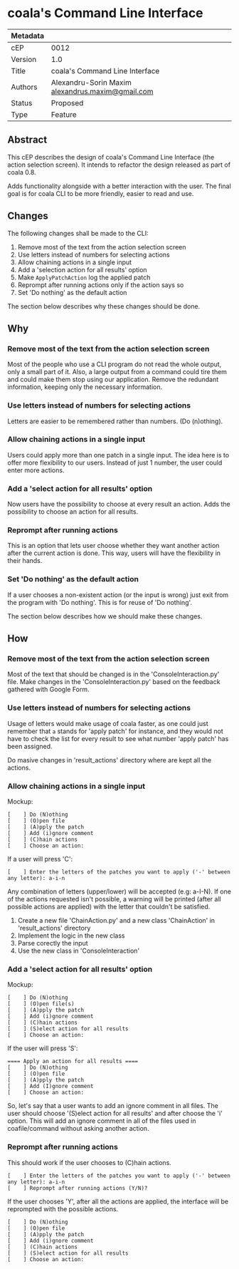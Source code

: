 coala's Command Line Interface
==============================

|Metadata|                                                  |
|--------|--------------------------------------------------|
|cEP     |0012                                              |
|Version |1.0                                               |
|Title   |coala's Command Line Interface                    |
|Authors |Alexandru-Sorin Maxim <alexandrus.maxim@gmail.com>|
|Status  |Proposed                                          |
|Type    |Feature                                           |


Abstract
--------

This cEP describes the design of coala's Command Line Interface (the action selection screen). It intends to refactor the design released as part of coala 0.8.

Adds functionality alongside with a better interaction with the user. The final goal is for coala CLI to be more friendly, easier to read and use.

Changes
-------

The following changes shall be made to the CLI:

1. Remove most of the text from the action selection screen
2. Use letters instead of numbers for selecting actions
3. Allow chaining actions in a single input
4. Add a 'selection action for all results' option
5. Make `ApplyPatchAction` log the applied patch
6. Reprompt after running actions only if the action says so
7. Set 'Do nothing' as the default action

The section below describes why these changes should be done.

Why
---

### Remove most of the text from the action selection screen

Most of the people who use a CLI program do not read the whole output, only a
small part of it. Also, a large output from a command could tire them and could
make them stop using our application. Remove the redundant information,
keeping only the necessary information.

### Use letters instead of numbers for selecting actions

Letters are easier to be remembered rather than numbers. (Do (n)othing).

### Allow chaining actions in a single input

Users could apply more than one patch in a single input. The idea here is to
offer more flexibility to our users. Instead of just 1 number, the user could enter
more actions.

### Add a 'select action for all results' option

Now users have the possibility to choose at every result an action.
Adds the possibility to choose an action for all results.

### Reprompt after running actions

This is an option that lets user choose whether they want another action after the current action is done. This way, users will have the flexibility in their hands.

### Set 'Do nothing' as the default action

If a user chooses a non-existent action (or the input is wrong) just exit from the program with 'Do nothing'. This is for reuse of 'Do nothing'.

The section below describes how we should make these changes.

How
---

### Remove most of the text from the action selection screen

Most of the text that should be changed is in the 'ConsoleInteraction.py' file.
Make changes in the 'ConsoleInteraction.py' based on the feedback gathered with Google Form.

### Use letters instead of numbers for selecting actions

Usage of letters would make usage of coala faster, as one could just remember
that `a` stands for 'apply patch' for instance, and they would not have to check
the list for every result to see what number 'apply patch' has been assigned.

Do masive changes in 'result_actions' directory where are kept all the actions.

### Allow chaining actions in a single input

Mockup:

```
[    ] Do (N)othing
[    ] (O)pen file
[    ] (A)pply the patch
[    ] Add (i)gnore comment
[    ] (C)hain actions
[    ] Choose an action:
```

If a user will press 'C':

```
[    ] Enter the letters of the patches you want to apply ('-' between any letter): a-i-n
```

Any combination of letters (upper/lower) will be accepted (e.g: a-I-N).
If one of the actions requested isn't possible, a warning will be printed (after all possible actions are applied) with the letter that couldn't be satisfied.

1. Create a new file 'ChainAction.py' and a new class 'ChainAction' in 'result_actions' directory
2. Implement the logic in the new class
3. Parse corectly the input
3. Use the new class in 'ConsoleInteraction'

### Add a 'select action for all results' option

Mockup:

```
[    ] Do (N)othing
[    ] (O)pen file(s)
[    ] (A)pply the patch
[    ] Add (i)gnore comment
[    ] (C)hain actions
[    ] (S)elect action for all results
[    ] Choose an action:
```

If the user will press 'S':

```
==== Apply an action for all results ====
[    ] Do (N)othing
[    ] (O)pen file
[    ] (A)pply the patch
[    ] Add (I)gnore comment
[    ] Choose an action:
```

So, let's say that a user wants to add an ignore comment in all files.
The user should choose '(S)elect action for all results' and after choose the 'i' option.
This will add an ignore comment in all of the files used in coafile/command without asking another action.

### Reprompt after running actions

This should work if the user chooses to (C)hain actions.

```
[    ] Enter the letters of the patches you want to apply ('-' between any letter): a-i-n
[    ] Reprompt after running actions (Y/N)?
```

If the user chooses 'Y', after all the actions are applied, the interface will be reprompted with the possible actions.

```
[    ] Do (N)othing
[    ] (O)pen file
[    ] (A)pply the patch
[    ] Add (i)gnore comment
[    ] (C)hain actions
[    ] (S)elect action for all results
[    ] Choose an action:
```
